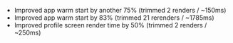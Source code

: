 - Improved app warm start by another 75% (trimmed 2 renders / ~150ms)
- Improved app warm start by 83% (trimmed 21 rerenders / ~1785ms)
- Improved profile screen render time by 50% (trimmed 2 renders / ~250ms)